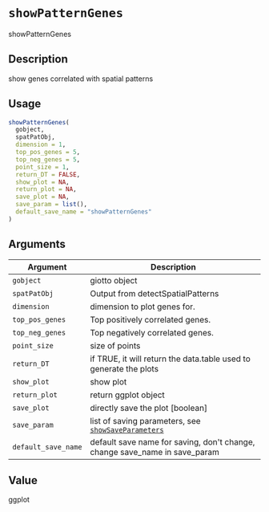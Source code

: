# `showPatternGenes`

showPatternGenes


## Description

show genes correlated with spatial patterns


## Usage

```r
showPatternGenes(
  gobject,
  spatPatObj,
  dimension = 1,
  top_pos_genes = 5,
  top_neg_genes = 5,
  point_size = 1,
  return_DT = FALSE,
  show_plot = NA,
  return_plot = NA,
  save_plot = NA,
  save_param = list(),
  default_save_name = "showPatternGenes"
)
```


## Arguments

Argument      |Description
------------- |----------------
`gobject`     |     giotto object
`spatPatObj`     |     Output from detectSpatialPatterns
`dimension`     |     dimension to plot genes for.
`top_pos_genes`     |     Top positively correlated genes.
`top_neg_genes`     |     Top negatively correlated genes.
`point_size`     |     size of points
`return_DT`     |     if TRUE, it will return the data.table used to generate the plots
`show_plot`     |     show plot
`return_plot`     |     return ggplot object
`save_plot`     |     directly save the plot [boolean]
`save_param`     |     list of saving parameters, see [`showSaveParameters`](#showsaveparameters)
`default_save_name`     |     default save name for saving, don't change, change save_name in save_param


## Value

ggplot


